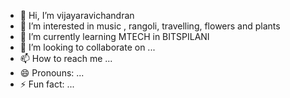- 👋 Hi, I’m  vijayaravichandran
- 👀 I’m interested in music , rangoli, travelling, flowers and plants
- 🌱 I’m currently learning MTECH in BITSPILANI
- 💞️ I’m looking to collaborate on ...
- 📫 How to reach me ...
- 😄 Pronouns: ...
- ⚡ Fun fact: ...

<!---
vijayaravichandran/vijayaravichandran is a ✨ special ✨ repository because its `README.md` (this file) appears on your GitHub profile.
You can click the Preview link to take a look at your changes.
--->

